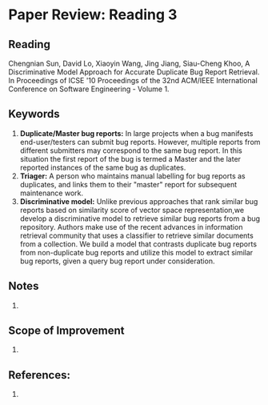 # **Paper Review: Reading 3**
## **Reading**
Chengnian Sun, David Lo, Xiaoyin Wang, Jing Jiang, Siau-Cheng Khoo, A Discriminative Model Approach for Accurate Duplicate
Bug Report Retrieval. In Proceedings of ICSE '10 Proceedings of the 32nd ACM/IEEE International Conference on Software Engineering - Volume 1.
## **Keywords**
1.	**Duplicate/Master bug reports:** In large projects when a bug manifests end-user/testers can submit bug reports. However, multiple reports from different submitters may correspond to the same bug report. In this situation the first report of the bug is termed a Master and the later reported instances of the same bug as duplicates.
2.	**Triager:** A person who maintains manual labelling for bug reports as duplicates, and links them to their "master" report for subsequent maintenance work.
3.	**Discriminative model:** Unlike previous approaches that rank similar bug reports based on similarity score of vector space representation,we develop a discriminative model to retrieve similar bug reports from a bug repository. Authors make use of the recent advances in information retrieval community that uses a classifier to retrieve similar documents from a collection. We build a model that contrasts duplicate bug reports from non-duplicate bug reports and utilize this model to extract similar bug reports, given a query bug report under consideration.

## **Notes**
1.	
## **Scope of Improvement**
1.	
## **References:**
1.	
